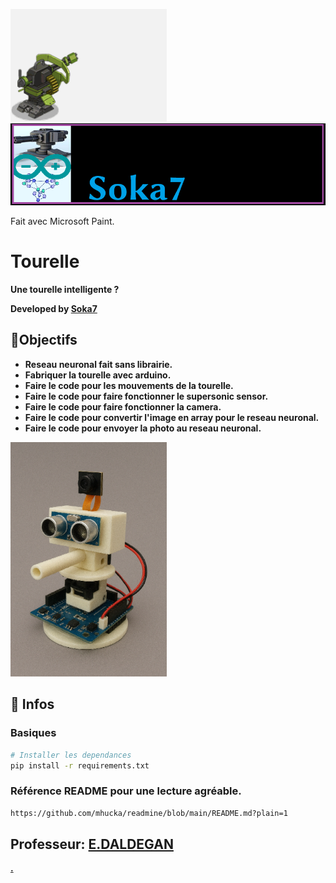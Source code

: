 <img src="77.gif" width="250"/> <img src="Logo.png" width="600"/>

Fait avec Microsoft Paint.

# Tourelle

**Une tourelle intelligente ?**

**Developed by [Soka7](https://github.com/Soka7)**

## 🚀Objectifs

- **Reseau neuronal fait sans librairie.**
- **Fabriquer la tourelle avec arduino.**
- **Faire le code pour les mouvements de la tourelle.**
- **Faire le code pour faire fonctionner le supersonic sensor.**
- **Faire le code pour faire fonctionner la camera.**
- **Faire le code pour convertir l'image en array pour le reseau neuronal.**
- **Faire le code pour envoyer la photo au reseau neuronal.**

<img src="Projet.png" width="250"/>

## 🎯 Infos

### Basiques
```bash
# Installer les dependances
pip install -r requirements.txt
```

### Référence README pour une lecture agréable.
```bash
https://github.com/mhucka/readmine/blob/main/README.md?plain=1
```

**Professeur: [E.DALDEGAN](https://github.com/edaldegan)**
-----------------------------------------------------------
**[.](https://www.youtube.com/watch?v=ujEph5vFwmc&list=RDujEph5vFwmc&start_radio=1)**
